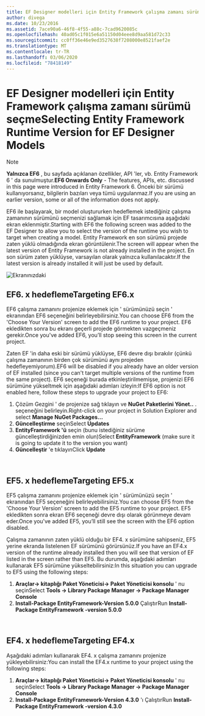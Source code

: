 ```yaml
---
title: EF Designer modelleri için Entity Framework çalışma zamanı sürümünü seçme-EF6
author: divega
ms.date: 10/23/2016
ms.assetid: 7ace90a6-46f8-4f55-a88c-7cad9620085c
ms.openlocfilehash: 40ad05c1f015e6a51150d04eee8d9aa581d72c33
ms.sourcegitcommit: cc0ff36e46e9ed3527638f7208000e8521faef2e
ms.translationtype: MT
ms.contentlocale: tr-TR
ms.lasthandoff: 03/06/2020
ms.locfileid: "78418149"
---
```

# <a name="selecting-entity-framework-runtime-version-for-ef-designer-models"></a><span data-ttu-id="e5dfc-102">EF Designer modelleri için Entity Framework çalışma zamanı sürümü seçme</span><span class="sxs-lookup"><span data-stu-id="e5dfc-102">Selecting Entity Framework Runtime Version for EF Designer Models</span></span>
> [!NOTE]
> <span data-ttu-id="e5dfc-103">**Yalnızca EF6** , bu sayfada açıklanan özellikler, API 'ler, vb. Entity Framework 6 ' da sunulmuştur.</span><span class="sxs-lookup"><span data-stu-id="e5dfc-103">**EF6 Onwards Only** - The features, APIs, etc. discussed in this page were introduced in Entity Framework 6.</span></span> <span data-ttu-id="e5dfc-104">Önceki bir sürümü kullanıyorsanız, bilgilerin bazıları veya tümü uygulanmaz.</span><span class="sxs-lookup"><span data-stu-id="e5dfc-104">If you are using an earlier version, some or all of the information does not apply.</span></span>

<span data-ttu-id="e5dfc-105">EF6 ile başlayarak, bir model oluştururken hedeflemek istediğiniz çalışma zamanının sürümünü seçmenizi sağlamak için EF tasarımcısına aşağıdaki ekran eklenmiştir.</span><span class="sxs-lookup"><span data-stu-id="e5dfc-105">Starting with EF6 the following screen was added to the EF Designer to allow you to select the version of the runtime you wish to target when creating a model.</span></span> <span data-ttu-id="e5dfc-106">Entity Framework en son sürümü projede zaten yüklü olmadığında ekran görüntülenir.</span><span class="sxs-lookup"><span data-stu-id="e5dfc-106">The screen will appear when the latest version of Entity Framework is not already installed in the project.</span></span> <span data-ttu-id="e5dfc-107">En son sürüm zaten yüklüyse, varsayılan olarak yalnızca kullanılacaktır.</span><span class="sxs-lookup"><span data-stu-id="e5dfc-107">If the latest version is already installed it will just be used by default.</span></span>

![Ekranınızdaki](~/ef6/media/screen.png)


## <a name="targeting-ef6x"></a><span data-ttu-id="e5dfc-109">EF6. x hedefleme</span><span class="sxs-lookup"><span data-stu-id="e5dfc-109">Targeting EF6.x</span></span>

<span data-ttu-id="e5dfc-110">EF6 çalışma zamanını projenize eklemek için ' sürümünüzü seçin ' ekranından EF6 seçeneğini belirleyebilirsiniz.</span><span class="sxs-lookup"><span data-stu-id="e5dfc-110">You can choose EF6 from the 'Choose Your Version' screen to add the EF6 runtime to your project.</span></span> <span data-ttu-id="e5dfc-111">EF6 ekledikten sonra bu ekranı geçerli projede görmekten vazgeçmeniz gerekir.</span><span class="sxs-lookup"><span data-stu-id="e5dfc-111">Once you've added EF6, you’ll stop seeing this screen in the current project.</span></span>

<span data-ttu-id="e5dfc-112">Zaten EF 'in daha eski bir sürümü yüklüyse, EF6 devre dışı bırakılır (çünkü çalışma zamanının birden çok sürümünü aynı projeden hedefleyemiyorum).</span><span class="sxs-lookup"><span data-stu-id="e5dfc-112">EF6 will be disabled if you already have an older version of EF installed (since you can't target multiple versions of the runtime from the same project).</span></span> <span data-ttu-id="e5dfc-113">EF6 seçeneği burada etkinleştirilmemişse, projenizi EF6 sürümüne yükseltmek için aşağıdaki adımları izleyin:</span><span class="sxs-lookup"><span data-stu-id="e5dfc-113">If EF6 option is not enabled here, follow these steps to upgrade your project to EF6:</span></span>

1.  <span data-ttu-id="e5dfc-114">Çözüm Gezgini ' de projenize sağ tıklayın ve **NuGet Paketlerini Yönet..** . seçeneğini belirleyin.</span><span class="sxs-lookup"><span data-stu-id="e5dfc-114">Right-click on your project in Solution Explorer and select **Manage NuGet Packages...**</span></span>
2.  <span data-ttu-id="e5dfc-115">**Güncelleştirme** seçin</span><span class="sxs-lookup"><span data-stu-id="e5dfc-115">Select **Updates**</span></span>
3.  <span data-ttu-id="e5dfc-116">**EntityFramework 'ü** seçin (bunu istediğiniz sürüme güncelleştirdiğinizden emin olun)</span><span class="sxs-lookup"><span data-stu-id="e5dfc-116">Select **EntityFramework** (make sure it is going to update it to the version you want)</span></span>
4.  <span data-ttu-id="e5dfc-117">**Güncelleştir** 'e tıklayın</span><span class="sxs-lookup"><span data-stu-id="e5dfc-117">Click **Update**</span></span>

 

## <a name="targeting-ef5x"></a><span data-ttu-id="e5dfc-118">EF5. x hedefleme</span><span class="sxs-lookup"><span data-stu-id="e5dfc-118">Targeting EF5.x</span></span>

<span data-ttu-id="e5dfc-119">EF5 çalışma zamanını projenize eklemek için ' sürümünüzü seçin ' ekranından EF5 seçeneğini belirleyebilirsiniz.</span><span class="sxs-lookup"><span data-stu-id="e5dfc-119">You can choose EF5 from the 'Choose Your Version' screen to add the EF5 runtime to your project.</span></span> <span data-ttu-id="e5dfc-120">EF5 ekledikten sonra ekran EF6 seçeneği devre dışı olarak görünmeye devam eder.</span><span class="sxs-lookup"><span data-stu-id="e5dfc-120">Once you've added EF5, you’ll still see the screen with the EF6 option disabled.</span></span>

<span data-ttu-id="e5dfc-121">Çalışma zamanının zaten yüklü olduğu bir EF4. x sürümüne sahipseniz, EF5 yerine ekranda listelenen EF sürümünü görürsünüz.</span><span class="sxs-lookup"><span data-stu-id="e5dfc-121">If you have an EF4.x version of the runtime already installed then you will see that version of EF listed in the screen rather than EF5.</span></span> <span data-ttu-id="e5dfc-122">Bu durumda, aşağıdaki adımları kullanarak EF5 sürümüne yükseltebilirsiniz:</span><span class="sxs-lookup"><span data-stu-id="e5dfc-122">In this situation you can upgrade to EF5 using the following steps:</span></span>

1.  <span data-ttu-id="e5dfc-123">**Araçlar-&gt; kitaplığı Paket Yöneticisi-&gt; Paket Yöneticisi konsolu** ' nu seçin</span><span class="sxs-lookup"><span data-stu-id="e5dfc-123">Select **Tools -&gt; Library Package Manager -&gt; Package Manager Console**</span></span>
2.  <span data-ttu-id="e5dfc-124">**Install-Package EntityFramework-Version 5.0.0** Çalıştır</span><span class="sxs-lookup"><span data-stu-id="e5dfc-124">Run **Install-Package EntityFramework -version 5.0.0**</span></span>

 

## <a name="targeting-ef4x"></a><span data-ttu-id="e5dfc-125">EF4. x hedefleme</span><span class="sxs-lookup"><span data-stu-id="e5dfc-125">Targeting EF4.x</span></span>

<span data-ttu-id="e5dfc-126">Aşağıdaki adımları kullanarak EF4. x çalışma zamanını projenize yükleyebilirsiniz:</span><span class="sxs-lookup"><span data-stu-id="e5dfc-126">You can install the EF4.x runtime to your project using the following steps:</span></span>

1.  <span data-ttu-id="e5dfc-127">**Araçlar-&gt; kitaplığı Paket Yöneticisi-&gt; Paket Yöneticisi konsolu** ' nu seçin</span><span class="sxs-lookup"><span data-stu-id="e5dfc-127">Select **Tools -&gt; Library Package Manager -&gt; Package Manager Console**</span></span>
2.  <span data-ttu-id="e5dfc-128">**Install-Package EntityFramework-Version 4.3.0** 'ı Çalıştır</span><span class="sxs-lookup"><span data-stu-id="e5dfc-128">Run **Install-Package EntityFramework -version 4.3.0**</span></span>

